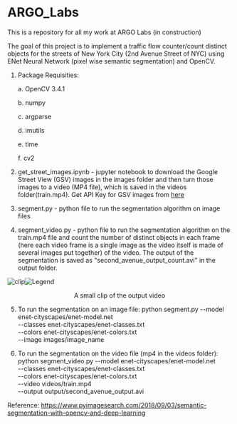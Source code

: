 # ARGO_Labs
This is a repository for all my work at ARGO Labs (in construction)

The goal of this project is to implement a traffic flow counter/count distinct objects for the streets of New York City
(2nd Avenue Street of NYC) using ENet Neural Network (pixel wise semantic segmentation) and OpenCV. 

1. Package Requisities:

   a. OpenCV 3.4.1
    
   b. numpy
   
   c. argparse
   
   d. imutils
   
   e. time
   
   f. cv2

2. get_street_images.ipynb - jupyter notebook to download the Google Street View (GSV) images in the images folder and then turn those images to a video (MP4 file), which is saved in the videos folder(train.mp4). Get API Key for GSV images from [here](https://developers.google.com/maps/documentation/streetview/get-api-key)

3. segment.py - python file to run the segmentation algorithm on image files

4. segment_video.py - python file to run the segmentation algorithm on the train.mp4 file and count the number of distinct objects in each frame (here each video frame is a single image as the video itself is made of several images put together) of the video. The output of the segmentation is saved as "second_avenue_output_count.avi" in the output folder.

![clip](https://github.com/ishacusp/ARGO_Labs/blob/master/opencv-semantic-segmentation/output/output_count.gif)![Legend](https://github.com/ishacusp/ARGO_Labs/blob/master/opencv-semantic-segmentation/legend_.png)

<p align="center">
A small clip of the output video	
</p>

5. To run the segmentation on an image file:
   python segment.py --model enet-cityscapes/enet-model.net \
	--classes enet-cityscapes/enet-classes.txt \
	--colors enet-cityscapes/enet-colors.txt \
	--image images/image_name
	
6. To run the segmentation on the video file (mp4 in the videos folder):
   python segment_video.py --model enet-cityscapes/enet-model.net \
	--classes enet-cityscapes/enet-classes.txt \
	--colors enet-cityscapes/enet-colors.txt \
	--video videos/train.mp4 \
	--output output/second_avenue_output.avi
	
Reference: https://www.pyimagesearch.com/2018/09/03/semantic-segmentation-with-opencv-and-deep-learning


